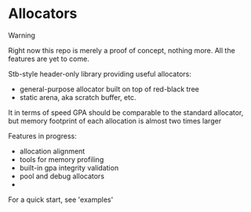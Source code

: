 # Allocators
> [!WARNING]
> Right now this repo is merely a proof of concept, nothing more. All the features are yet to come.

Stb-style header-only library providing useful allocators:
- general-purpose allocator built on top of red-black tree
- static arena, aka scratch buffer, etc.

It in terms of speed GPA should be comparable to the standard allocator, but memory footprint of each allocation is almost two times larger

Features in progress:
- allocation alignment
- tools for memory profiling
- built-in gpa integrity validation
- pool and debug allocators
- 
For a quick start, see 'examples'
